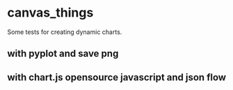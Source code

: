 # canvas_things

Some tests for creating dynamic charts.

## with pyplot and save png

## with chart.js opensource javascript and json flow

